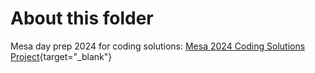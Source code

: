 # About this folder

Mesa day prep 2024 for coding solutions: [Mesa 2024 Coding Solutions Project](https://mesa.ucop.edu/wp-content/uploads/2023/09/2023-24-HS_Coding-Solutions-Online-DRAFT.pdf){target="_blank"}
